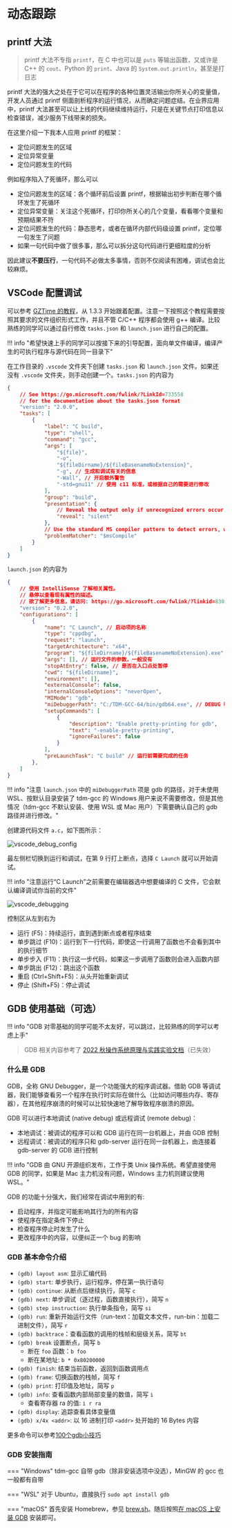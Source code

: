 # 动态跟踪

## printf 大法
> printf 大法不专指 `printf`，在 C 中也可以是 `puts` 等输出函数，又或许是 C++ 的 `cout`、Python 的 `print`、Java 的 `System.out.println`，甚至是打日志

printf 大法的强大之处在于它可以在程序的各种位置灵活输出你所关心的变量值，开发人员通过 printf 侧面剖析程序的运行情况，从而确定问题症结。在业界应用中，printf 大法甚至可以让上线的代码继续维持运行，只是在关键节点打印信息以检查错误，减少服务下线带来的损失。

在这里介绍一下我本人应用 printf 的框架：

- 定位问题发生的区域
- 定位异常变量
- 定位问题发生的代码

例如程序陷入了死循环，那么可以

- 定位问题发生的区域：各个循环前后设置 printf，根据输出初步判断在哪个循环发生了死循环
- 定位异常变量：关注这个死循环，打印你所关心的几个变量，看看哪个变量和预期结果不符
- 定位问题发生的代码：静态思考，或者在循环内部代码级设置 printf，定位哪一句发生了问题
- 如果一句代码中做了很多事，那么可以拆分这句代码进行更细粒度的分析

因此建议**不要压行**，一句代码不必做太多事情，否则不仅阅读有困难，调试也会比较麻烦。

## VSCode 配置调试

可以参考 [GZTime 的教程](https://blog.gztime.cc/posts/2020/6b9b4626/#%E9%85%8D%E7%BD%AE%E6%AD%A5%E9%AA%A4)，从 1.3.3 开始跟着配置。注意一下按照这个教程需要按照其要求的文件组织形式工作，并且不管 C/C++ 程序都会使用 g++ 编译。比较熟练的同学可以通过自行修改 `tasks.json` 和 `launch.json` 进行自己的配置。

!!! info "希望快速上手的同学可以按接下来的引导配置，面向单文件编译，编译产生的可执行程序与源代码在同一目录下"

在工作目录的 `.vscode` 文件夹下创建 `tasks.json` 和 `launch.json` 文件。如果还没有 `.vscode` 文件夹，则手动创建一个。`tasks.json` 的内容为
```json
{
    // See https://go.microsoft.com/fwlink/?LinkId=733558
    // for the documentation about the tasks.json format
    "version": "2.0.0",
    "tasks": [
        {
            "label": "C build",
            "type": "shell",
            "command": "gcc",
            "args": [
                "${file}",
                "-o", 
                "${fileDirname}/${fileBasenameNoExtension}",
                "-g", // 生成和调试有关的信息
                "-Wall", // 开启额外警告
                "-std=gnu11" // 使用 c11 标准，或根据自己的需要进行修改
            ],
            "group": "build",
            "presentation": {
                // Reveal the output only if unrecognized errors occur.
                "reveal": "silent"
            },
            // Use the standard MS compiler pattern to detect errors, warnings and infos
            "problemMatcher": "$msCompile"
        }
    ]
}
```

`launch.json` 的内容为
```json
{
    // 使用 IntelliSense 了解相关属性。
    // 悬停以查看现有属性的描述。
    // 欲了解更多信息，请访问: https://go.microsoft.com/fwlink/?linkid=830387
    "version": "0.2.0",
    "configurations": [
        {
            "name": "C Launch", // 启动项的名称
            "type": "cppdbg",
            "request": "launch",
            "targetArchitecture": "x64",
            "program": "${fileDirname}/${fileBasenameNoExtension}.exe", // 运行文件的路径
            "args": [], // 运行文件的参数，一般没有
            "stopAtEntry": false, // 是否在入口点处暂停
            "cwd": "${fileDirname}",
            "environment": [],
            "externalConsole": false,
            "internalConsoleOptions": "neverOpen",
            "MIMode": "gdb",
            "miDebuggerPath": "C:/TDM-GCC-64/bin/gdb64.exe", // DEBUG 程序的路径
            "setupCommands": [
                {
                    "description": "Enable pretty-printing for gdb",
                    "text": "-enable-pretty-printing",
                    "ignoreFailures": false
                }
            ],
            "preLaunchTask": "C build" // 运行前需要完成的任务
        },
    ]
}
```

!!! info "注意 `launch.json` 中的 `miDebuggerPath` 项是 gdb 的路径，对于未使用 WSL、按默认目录安装了 tdm-gcc 的 Windows 用户来说不需要修改，但是其他情况（tdm-gcc 不默认安装、使用 WSL 或 Mac 用户）下需要确认自己的 gdb 路径并进行修改。"

创建源代码文件 `a.c`，如下图所示：

![vscode_debug_config](graph/vscode_debug_config.png)

最左侧栏切换到运行和调试，在第 9 行打上断点，选择 `C Launch` 就可以开始调试。

!!! info "注意运行“C Launch”之前需要在编辑器选中想要编译的 C 文件，它会默认编译调试你当前的文件"

![vscode_debugging](graph/vscode_debugging.png)

控制区从左到右为

- 运行 (F5)：持续运行，直到遇到断点或者程序结束
- 单步跳过 (F10)：运行到下一行代码，即使这一行调用了函数也不会看到其中的执行细节
- 单步步入 (F11)：执行这一步代码，如果这一步调用了函数则会进入函数内部
- 单步跳出 (F12)：跳出这个函数
- 重启 (Ctrl+Shift+F5)：从头开始重新调试
- 停止 (Shift+F5)：停止调试

## GDB 使用基础（可选）

!!! info "GDB 对零基础的同学可能不太友好，可以跳过，比较熟练的同学可以考虑上手"

> GDB 相关内容参考了 [2022 秋操作系统原理与实践实验文档](https://zju-sec.github.io/os22fall-stu/)（已失效）

### 什么是 GDB

GDB，全称 GNU Debugger，是一个功能强大的程序调试器。借助 GDB 等调试器，我们能够查看另一个程序在执行时实际在做什么（比如访问哪些内存、寄存器），在其他程序崩溃的时候可以比较快速地了解导致程序崩溃的原因。

GDB 可以进行本地调试 (native debug) 或远程调试 (remote debug)：

- 本地调试：被调试的程序可以和 GDB 运行在同一台机器上，并由 GDB 控制
- 远程调试：被调试的程序只和 gdb-server 运行在同一台机器上，由连接着 gdb-server 的 GDB 进行控制

!!! info "GDB 由 GNU 开源组织发布，工作于类 Unix 操作系统。希望直接使用 GDB 的同学，如果是 Mac 主力机没有问题，Windows 主力机则建议使用 WSL。"

GDB 的功能十分强大，我们经常在调试中用到的有:

- 启动程序，并指定可能影响其行为的所有内容
- 使程序在指定条件下停止
- 检查程序停止时发生了什么
- 更改程序中的内容，以便纠正一个 bug 的影响

### GDB 基本命令介绍

- `(gdb) layout asm`: 显示汇编代码
- `(gdb) start`: 单步执行，运行程序，停在第一执行语句
- `(gdb) continue`: 从断点后继续执行，简写 `c`
- `(gdb) next`: 单步调试（逐过程，函数直接执行），简写 `n`
- `(gdb) step instruction`: 执行单条指令，简写 `si`
- `(gdb) run`: 重新开始运行文件（run-text：加载文本文件，run-bin：加载二进制文件），简写 `r`
- `(gdb) backtrace`：查看函数的调用的栈帧和层级关系，简写 `bt`
- `(gdb) break` 设置断点，简写 `b`
    - 断在 `foo` 函数：`b foo`
    - 断在某地址: `b * 0x80200000`
- `(gdb) finish`: 结束当前函数，返回到函数调用点
- `(gdb) frame`: 切换函数的栈帧，简写 `f`
- `(gdb) print`: 打印值及地址，简写 `p`
- `(gdb) info`: 查看函数内部局部变量的数值，简写 `i`
    - 查看寄存器 ra 的值: `i r ra`
- `(gdb) display`: 追踪查看具体变量值
- `(gdb) x/4x <addr>`: 以 16 进制打印 `<addr>` 处开始的 16 Bytes 内容

更多命令可以参考[100个gdb小技巧](https://wizardforcel.gitbooks.io/100-gdb-tips/content/)

### GDB 安装指南

=== "Windows"
    tdm-gcc 自带 gdb（除非安装选项中没选），MinGW 的 gcc 也一般都有自带

=== "WSL"
    对于 Ubuntu，直接执行
    ```
    sudo apt install gdb
    ```

=== "macOS"
    首先安装 Homebrew，参见 [brew.sh](https://brew.sh/)。随后按照[在 macOS 上安装 GDB](https://www.ics.uci.edu/~pattis/common/handouts/macmingweclipse/allexperimental/mac-gdb-install.html) 安装即可。